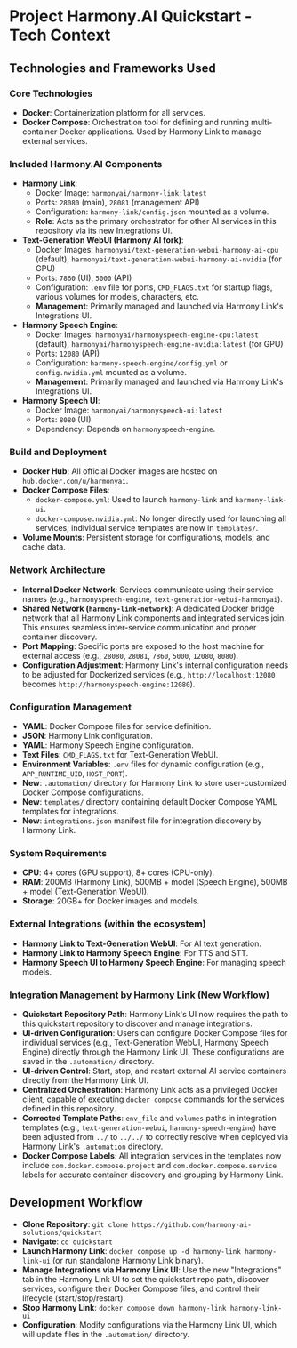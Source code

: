 # Project Harmony.AI Quickstart - Tech Context

## Technologies and Frameworks Used

### Core Technologies
- **Docker**: Containerization platform for all services.
- **Docker Compose**: Orchestration tool for defining and running multi-container Docker applications. Used by Harmony Link to manage external services.

### Included Harmony.AI Components
- **Harmony Link**:
    - Docker Image: `harmonyai/harmony-link:latest`
    - Ports: `28080` (main), `28081` (management API)
    - Configuration: `harmony-link/config.json` mounted as a volume.
    - **Role**: Acts as the primary orchestrator for other AI services in this repository via its new Integrations UI.
- **Text-Generation WebUI (Harmony AI fork)**:
    - Docker Images: `harmonyai/text-generation-webui-harmony-ai-cpu` (default), `harmonyai/text-generation-webui-harmony-ai-nvidia` (for GPU)
    - Ports: `7860` (UI), `5000` (API)
    - Configuration: `.env` file for ports, `CMD_FLAGS.txt` for startup flags, various volumes for models, characters, etc.
    - **Management**: Primarily managed and launched via Harmony Link's Integrations UI.
- **Harmony Speech Engine**:
    - Docker Images: `harmonyai/harmonyspeech-engine-cpu:latest` (default), `harmonyai/harmonyspeech-engine-nvidia:latest` (for GPU)
    - Ports: `12080` (API)
    - Configuration: `harmony-speech-engine/config.yml` or `config.nvidia.yml` mounted as a volume.
    - **Management**: Primarily managed and launched via Harmony Link's Integrations UI.
- **Harmony Speech UI**:
    - Docker Image: `harmonyai/harmonyspeech-ui:latest`
    - Ports: `8080` (UI)
    - Dependency: Depends on `harmonyspeech-engine`.

### Build and Deployment
- **Docker Hub**: All official Docker images are hosted on `hub.docker.com/u/harmonyai`.
- **Docker Compose Files**:
    - `docker-compose.yml`: Used to launch `harmony-link` and `harmony-link-ui`.
    - `docker-compose.nvidia.yml`: No longer directly used for launching all services; individual service templates are now in `templates/`.
- **Volume Mounts**: Persistent storage for configurations, models, and cache data.

### Network Architecture
- **Internal Docker Network**: Services communicate using their service names (e.g., `harmonyspeech-engine`, `text-generation-webui-harmonyai`).
- **Shared Network (`harmony-link-network`)**: A dedicated Docker bridge network that all Harmony Link components and integrated services join. This ensures seamless inter-service communication and proper container discovery.
- **Port Mapping**: Specific ports are exposed to the host machine for external access (e.g., `28080`, `28081`, `7860`, `5000`, `12080`, `8080`).
- **Configuration Adjustment**: Harmony Link's internal configuration needs to be adjusted for Dockerized services (e.g., `http://localhost:12080` becomes `http://harmonyspeech-engine:12080`).

### Configuration Management
- **YAML**: Docker Compose files for service definition.
- **JSON**: Harmony Link configuration.
- **YAML**: Harmony Speech Engine configuration.
- **Text Files**: `CMD_FLAGS.txt` for Text-Generation WebUI.
- **Environment Variables**: `.env` files for dynamic configuration (e.g., `APP_RUNTIME_UID`, `HOST_PORT`).
- **New**: `.automation/` directory for Harmony Link to store user-customized Docker Compose configurations.
- **New**: `templates/` directory containing default Docker Compose YAML templates for integrations.
- **New**: `integrations.json` manifest file for integration discovery by Harmony Link.

### System Requirements
- **CPU**: 4+ cores (GPU support), 8+ cores (CPU-only).
- **RAM**: 200MB (Harmony Link), 500MB + model (Speech Engine), 500MB + model (Text-Generation WebUI).
- **Storage**: 20GB+ for Docker images and models.

### External Integrations (within the ecosystem)
- **Harmony Link to Text-Generation WebUI**: For AI text generation.
- **Harmony Link to Harmony Speech Engine**: For TTS and STT.
- **Harmony Speech UI to Harmony Speech Engine**: For managing speech models.

### Integration Management by Harmony Link (New Workflow)
- **Quickstart Repository Path**: Harmony Link's UI now requires the path to this quickstart repository to discover and manage integrations.
- **UI-driven Configuration**: Users can configure Docker Compose files for individual services (e.g., Text-Generation WebUI, Harmony Speech Engine) directly through the Harmony Link UI. These configurations are saved in the `.automation/` directory.
- **UI-driven Control**: Start, stop, and restart external AI service containers directly from the Harmony Link UI.
- **Centralized Orchestration**: Harmony Link acts as a privileged Docker client, capable of executing `docker compose` commands for the services defined in this repository.
- **Corrected Template Paths**: `env_file` and `volumes` paths in integration templates (e.g., `text-generation-webui`, `harmony-speech-engine`) have been adjusted from `../` to `../../` to correctly resolve when deployed via Harmony Link's `.automation` directory.
- **Docker Compose Labels**: All integration services in the templates now include `com.docker.compose.project` and `com.docker.compose.service` labels for accurate container discovery and grouping by Harmony Link.

## Development Workflow
- **Clone Repository**: `git clone https://github.com/harmony-ai-solutions/quickstart`
- **Navigate**: `cd quickstart`
- **Launch Harmony Link**: `docker compose up -d harmony-link harmony-link-ui` (or run standalone Harmony Link binary).
- **Manage Integrations via Harmony Link UI**: Use the new "Integrations" tab in the Harmony Link UI to set the quickstart repo path, discover services, configure their Docker Compose files, and control their lifecycle (start/stop/restart).
- **Stop Harmony Link**: `docker compose down harmony-link harmony-link-ui`
- **Configuration**: Modify configurations via the Harmony Link UI, which will update files in the `.automation/` directory.
